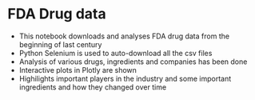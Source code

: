 # FDA Drug data
+ This notebook downloads and analyses FDA drug data from the beginning of last century
+ Python Selenium is used to auto-download all the csv files
+ Analysis of various drugs, ingredients and companies has been done
+ Interactive plots in Plotly are shown
+ Highilights important players in the industry and some important ingredients and how they changed over time
